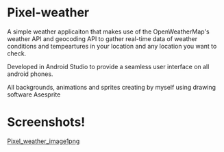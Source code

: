 # Pixel-weather

A simple weather applicaiton that makes use of the OpenWeatherMap's weather API and geocoding API to gather real-time data of weather conditions and tempeartures in your location and any location you want to check. 

Developed in Android Studio to provide a seamless user interface on all android phones.

All backgrounds, animations and sprites creating by myself using drawing software Asesprite

# Screenshots!

[Pixel_weather_image1png](https://user-images.githubusercontent.com/78951403/193514274-e5e08f62-3008-4c0c-9e4a-b65de34bcb03.png)
